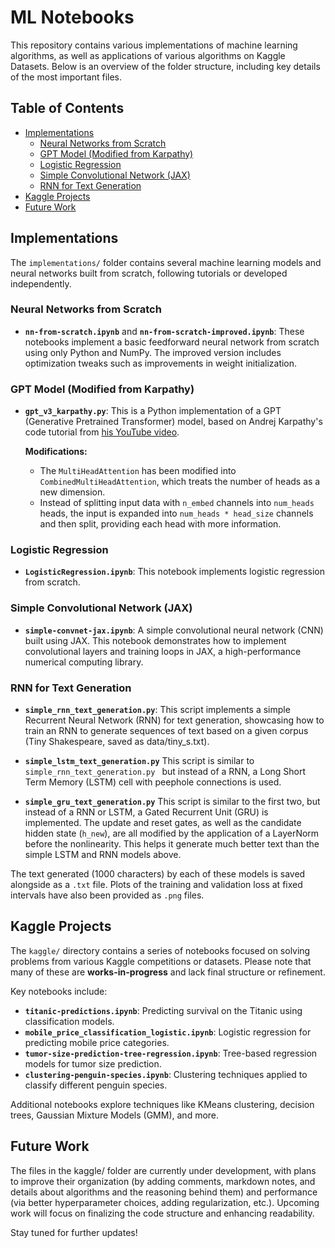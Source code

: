 # ML Notebooks

This repository contains various implementations of machine learning algorithms, as well as applications of various algorithms on Kaggle Datasets. Below is an overview of the folder structure, including key details of the most important files.

## Table of Contents

- [Implementations](#implementations)
  - [Neural Networks from Scratch](#neural-networks-from-scratch)
  - [GPT Model (Modified from Karpathy)](#gpt-model-modified-from-karpathy)
  - [Logistic Regression](#logistic-regression)
  - [Simple Convolutional Network (JAX)](#simple-convolutional-network-jax)
  - [RNN for Text Generation](#rnn-for-text-generation)
- [Kaggle Projects](#kaggle-projects)
- [Future Work](#future-work)

## Implementations

The `implementations/` folder contains several machine learning models and neural networks built from scratch, following tutorials or developed independently.

### Neural Networks from Scratch

- **`nn-from-scratch.ipynb`** and **`nn-from-scratch-improved.ipynb`**:
  These notebooks implement a basic feedforward neural network from scratch using only Python and NumPy. The improved version includes optimization tweaks such as improvements in weight initialization.

### GPT Model (Modified from Karpathy)

- **`gpt_v3_karpathy.py`**:
  This is a Python implementation of a GPT (Generative Pretrained Transformer) model, based on Andrej Karpathy's code tutorial from [his YouTube video](https://www.youtube.com/watch?v=kCc8FmEb1nY). 

  **Modifications:**
  - The `MultiHeadAttention` has been modified into `CombinedMultiHeadAttention`, which treats the number of heads as a new dimension.
  - Instead of splitting input data with `n_embed` channels into `num_heads` heads, the input is expanded into `num_heads * head_size` channels and then split, providing each head with more information.


### Logistic Regression

- **`LogisticRegression.ipynb`**:
  This notebook implements logistic regression from scratch. 

### Simple Convolutional Network (JAX)

- **`simple-convnet-jax.ipynb`**:
  A simple convolutional neural network (CNN) built using JAX. This notebook demonstrates how to implement convolutional layers and training loops in JAX, a high-performance numerical computing library.

### RNN for Text Generation

- **`simple_rnn_text_generation.py`**:
  This script implements a simple Recurrent Neural Network (RNN) for text generation, showcasing how to train an RNN to generate sequences of text based on a given corpus (Tiny Shakespeare, saved as data/tiny_s.txt).

- **`simple_lstm_text_generation.py`**
  This script is similar to `simple_rnn_text_generation.py ` but instead of a RNN, a Long Short Term Memory (LSTM) cell with peephole connections is used.

- **`simple_gru_text_generation.py`**
  This script is similar to the first two, but instead of a RNN or LSTM, a Gated Recurrent Unit (GRU) is implemented. The update and reset gates, as well as the candidate hidden state (`h_new`), are all modified by the application of a LayerNorm before the nonlinearity. This helps it generate much better text than the simple LSTM and RNN models above.

The text generated ($1000$ characters) by each of these models is saved alongside as a `.txt` file. Plots of the training and validation loss at fixed intervals have also been provided as `.png` files. 

## Kaggle Projects

The `kaggle/` directory contains a series of notebooks focused on solving problems from various Kaggle competitions or datasets. Please note that many of these are **works-in-progress** and lack final structure or refinement.

Key notebooks include:
- **`titanic-predictions.ipynb`**: Predicting survival on the Titanic using classification models.
- **`mobile_price_classification_logistic.ipynb`**: Logistic regression for predicting mobile price categories.
- **`tumor-size-prediction-tree-regression.ipynb`**: Tree-based regression models for tumor size prediction.
- **`clustering-penguin-species.ipynb`**: Clustering techniques applied to classify different penguin species.

Additional notebooks explore techniques like KMeans clustering, decision trees, Gaussian Mixture Models (GMM), and more.

## Future Work

The files in the kaggle/ folder are currently under development, with plans to improve their organization (by adding comments, markdown notes, and details about algorithms and the reasoning behind them) and performance (via better hyperparameter choices, adding regularization, etc.). Upcoming work will focus on finalizing the code structure and enhancing readability.

Stay tuned for further updates!

